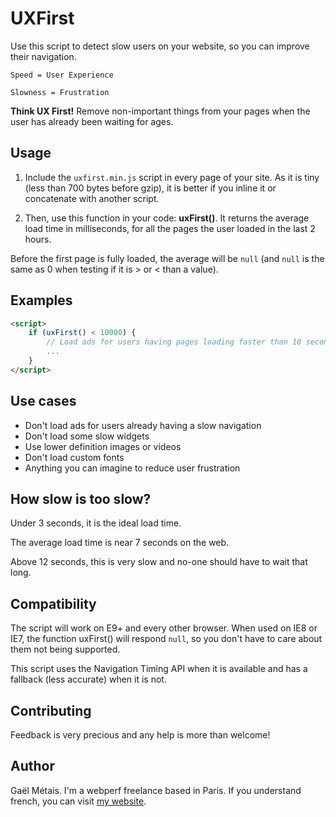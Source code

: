 UXFirst
=======

Use this script to detect slow users on your website, so you can improve their navigation.

```Speed = User Experience```

```Slowness = Frustration```

**Think UX First!** Remove non-important things from your pages when the user has already been waiting for ages.

## Usage

1) Include the `uxfirst.min.js` script in every page of your site. As it is tiny (less than 700 bytes before gzip), it is better if you inline it or concatenate with another script.

2) Then, use this function in your code: **uxFirst()**. It returns the average load time in milliseconds, for all the pages the user loaded in the last 2 hours.

Before the first page is fully loaded, the average will be `null` (and `null` is the same as 0 when testing if it is > or < than a value).

## Examples

```html
<script>
	if (uxFirst() < 10000) {
		// Load ads for users having pages loading faster than 10 seconds
		...
	}
</script>
```

## Use cases

- Don't load ads for users already having a slow navigation
- Don't load some slow widgets
- Use lower definition images or videos
- Don't load custom fonts
- Anything you can imagine to reduce user frustration


## How slow is too slow?

Under 3 seconds, it is the ideal load time.

The average load time is near 7 seconds on the web.

Above 12 seconds, this is very slow and no-one should have to wait that long.


## Compatibility

The script will work on E9+ and every other browser. When used on IE8 or IE7, the function uxFirst() will respond `null`, so you don't have to care about them not being supported.

This script uses the Navigation Timing API when it is available and has a fallback (less accurate) when it is not.


## Contributing

Feedback is very precious and any help is more than welcome!


## Author

Gaël Métais. I'm a webperf freelance based in Paris.
If you understand french, you can visit [my website](http://www.gaelmetais.com).